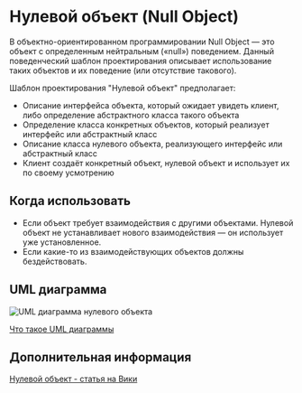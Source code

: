 # Нулевой объект (Null Object)

В объектно-ориентированном программировании Null Object — это объект с
определенным нейтральным («null») поведением.
Данный поведенческий шаблон проектирования описывает использование таких
объектов и их поведение (или отсутствие такового).

Шаблон проектирования "Нулевой объект" предполагает:

- Описание интерфейса объекта, который ожидает увидеть клиент, либо определение
  абстрактного класса такого объекта
- Определение класса конкретных объектов, который реализует интерфейс или
  абстрактный класс
- Описание класса нулевого объекта, реализующего интерфейс или абстрактный класс
- Клиент создаёт конкретный объект, нулевой объект и использует их по своему усмотрению

## Когда использовать

- Если объект требует взаимодействия с другими объектами. Нулевой объект не устанавливает нового взаимодействия — он использует уже установленное.
- Если какие-то из взаимодействующих объектов должны бездействовать.

## UML диаграмма

![UML диаграмма нулевого объекта]()

[Что такое UML диаграммы](https://github.com/evgenylyozin/patterns/blob/6bd4dee6b7186d8703f4f3d8f852e72d185ae545/docs/diagram.md)

## Дополнительная информация

[Нулевой объект - статья на Вики](<https://ru.wikipedia.org/wiki/Null_object_(%D1%88%D0%B0%D0%B1%D0%BB%D0%BE%D0%BD_%D0%BF%D1%80%D0%BE%D0%B5%D0%BA%D1%82%D0%B8%D1%80%D0%BE%D0%B2%D0%B0%D0%BD%D0%B8%D1%8F)>)
